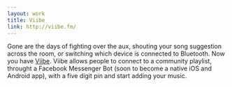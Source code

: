 ```yaml
---
layout: work
title: Viibe
link: http://viibe.fm/
---
```


Gone are the days of fighting over the aux, shouting your song suggestion across the room, or switching which device is connected to Bluetooth. 
Now you have [Viibe](http://viibe.fm/). Viibe allows people to connect to a community playlist, throught a Facebook Messenger Bot (soon to become a native iOS and Android app), with a five digit pin and start adding your music.
